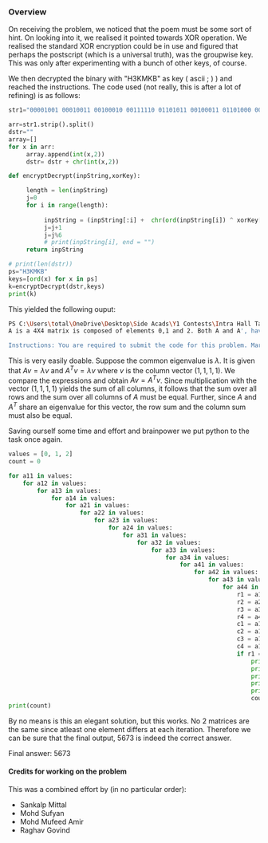 ### Overview

On receiving the problem, we noticed that the poem must be some sort of hint. On looking into it, we realised it pointed towards XOR operation. We realised the standard XOR encryption could be in use and figured that perhaps the postscript (which is a universal truth), was the groupwise key. This was only after experimenting with a bunch of other keys, of course. 

We then decrypted the binary with "H3KMKB" as key ( ascii ; ) ) and reached the instructions. The code used (not really, this is after a lot of refining) is as follows:

```py
str1="00001001 00010011 00100010 00111110 01101011 00100011 01101000 00000111 00010011 01111001 01101011 00101111 00101001 01000111 00111001 00100100 00110011 01100010 00100001 01000000 01101011 00101110 00100100 00101111 00111000 01011100 00111000 00101000 00101111 01100010 00100111 01010101 01101011 00101000 00100111 00100111 00100101 01010110 00100101 00111001 00111000 01100010 01111000 00011111 01111010 01101101 00101010 00101100 00101100 00010011 01111001 01100011 01101011 00000000 00100111 01000111 00100011 01101101 00001010 01100010 00101001 01011101 00101111 01101101 00001010 01100101 01100100 00010011 00100011 00101100 00111101 00100111 01101000 01010010 00100101 01101101 00101110 00101011 00101111 01010110 00100101 00111011 00101110 00100001 00111100 01011100 00111001 01101101 00010000 01110011 01100100 00000010 01100111 01111100 01100111 01110011 00010101 00010011 00101000 00100010 00111001 00110000 00101101 01000000 00111011 00100010 00100101 00100110 00100001 01011101 00101100 01101101 00111111 00101101 01101000 01000111 00100011 00101000 01101011 00110001 00101001 01011110 00101110 01101101 00101110 00101011 00101111 01010110 00100101 01101101 00111101 00100011 00100100 01000110 00101110 01100011 01101011 00000100 00100001 01011101 00101111 01101101 00100101 00110111 00100101 01010001 00101110 00111111 01101011 00101101 00101110 00010011 00111000 00111000 00101000 00101010 01101000 01011110 00101010 00111001 00111001 00101011 00101011 01010110 00111000 01100011 01000001 01001000 00000001 01011101 00111000 00111001 00111001 00110111 00101011 01000111 00100010 00100010 00100101 00110001 01110010 00010011 00010010 00100010 00111110 01100010 00101001 01000001 00101110 01101101 00111001 00100111 00111001 01000110 00100010 00111111 00101110 00100110 01101000 01000111 00100100 01101101 00111000 00110111 00101010 01011110 00100010 00111001 01101011 00110110 00100000 01010110 01101011 00101110 00100100 00100110 00101101 00010011 00101101 00100010 00111001 01100010 00111100 01011011 00100010 00111110 01101011 00110010 00111010 01011100 00101001 00100001 00101110 00101111 01100110 00010011 00000110 00101100 00111001 00101001 00111011 00010011 00111100 00100100 00100111 00101110 01101000 01010001 00101110 01101101 00101001 00100011 00111011 01010110 00101111 01101101 00100100 00101100 01101000 01001010 00100100 00111000 00111001 01100010 00101001 01000011 00111011 00111111 00100100 00100011 00101011 01011011 01100101"

arr=str1.strip().split()
dstr=""
array=[]
for x in arr:
     array.append(int(x,2))
     dstr= dstr + chr(int(x,2))

def encryptDecrypt(inpString,xorKey):

     length = len(inpString)
     j=0
     for i in range(length):
     
          inpString = (inpString[:i] +  chr(ord(inpString[i]) ^ xorKey[j]) + inpString[i + 1:])
          j=j+1
          j=j%6
          # print(inpString[i], end = "")
     return inpString

# print(len(dstr))
ps="H3KMKB"
keys=[ord(x) for x in ps]
k=encryptDecrypt(dstr,keys)
print(k)
```

This yielded the following ouput:
```bash
PS C:\Users\total\OneDrive\Desktop\Side Acads\Y1 Contests\Intra Hall Takneek 23> py P11.py
A is a 4X4 matrix is composed of elements 0,1 and 2. Both A and A', have an eigenvector [1,1,1,1] corresponding to the same eigen value. Find number of such matrices.

Instructions: You are required to submit the code for this problem. Marks will be based on your approach.
```

This is very easily doable. Suppose the common eigenvalue is $\lambda$. It is given that $Av = \lambda v$ and $A^Tv = \lambda v$ where $v$ is the column vector $(1, 1, 1, 1)$. We compare the expressions and obtain $Av = A^Tv$. Since multiplication with the vector $(1, 1, 1, 1)$ yields the sum of all columns, it follows that the sum over all rows and the sum over all columns of $A$ must be equal. Further, since $A$ and $A^T$ share an eigenvalue for this vector, the row sum and the column sum must also be equal.

Saving ourself some time and effort and brainpower we put python to the task once again.

```py
values = [0, 1, 2]
count = 0

for a11 in values:
    for a12 in values:
        for a13 in values:
            for a14 in values:
                for a21 in values:
                    for a22 in values:
                        for a23 in values:
                            for a24 in values:
                                for a31 in values:
                                    for a32 in values:
                                        for a33 in values:
                                            for a34 in values:
                                                for a41 in values:
                                                    for a42 in values:
                                                        for a43 in values:
                                                            for a44 in values:
                                                                r1 = a11 + a12 + a13 + a14
                                                                r2 = a21 + a22 + a23 + a24
                                                                r3 = a31 + a32 + a33 + a34
                                                                r4 = a41 + a42 + a43 + a44
                                                                c1 = a11 + a21 + a31 + a41
                                                                c2 = a12 + a22 + a32 + a42
                                                                c3 = a13 + a23 + a33 + a43
                                                                c4 = a14 + a24 + a34 + a44
                                                                if r1 == r2 == r3 == r4 == c1 == c2 == c3 == c4:
                                                                    print(a11, a12, a13, a14)
                                                                    print(a21, a22, a23, a24)
                                                                    print(a31, a32, a33, a34)
                                                                    print(a41, a42, a43, a44)
                                                                    print("\n\n")
                                                                    count += 1
print(count)
```

By no means is this an elegant solution, but this works. No $2$ matrices are the same since atleast one element differs at each iteration. Therefore we can be sure that the final output, $5673$ is indeed the correct answer.

Final answer: $5673$

#### Credits for working on the problem
This was a combined effort by (in no particular order):
- Sankalp Mittal
- Mohd Sufyan
- Mohd Mufeed Amir
- Raghav Govind
